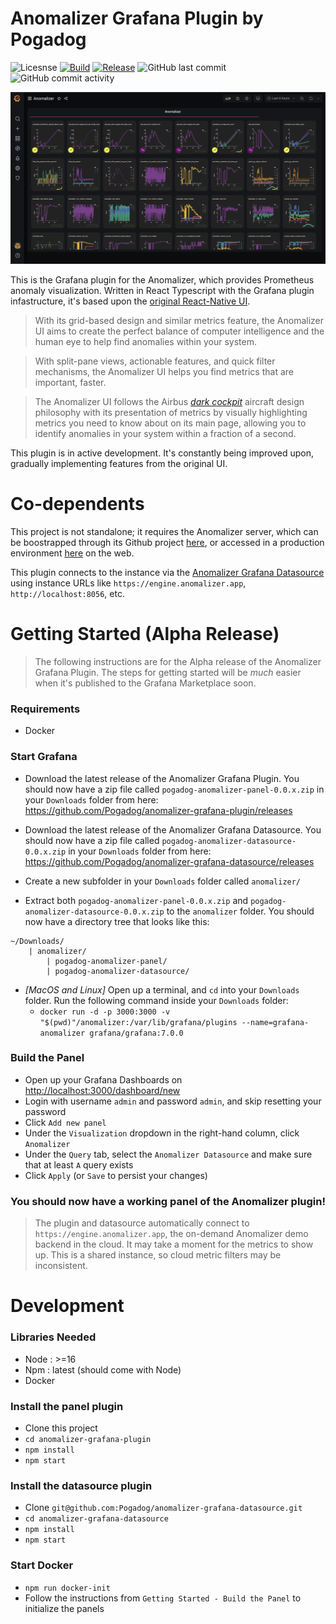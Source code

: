 # Anomalizer Grafana Plugin by Pogadog

![Licesnse](https://img.shields.io/github/license/pogadog/anomalizer-grafana-plugin) [![Build](https://github.com/pogadog/anomalizer-grafana-plugin/workflows/CI/badge.svg)](https://github.com/pogadog/anomalizer-grafana-plugin/actions?query=workflow%3A%22CI%22) [![Release](https://github.com/pogadog/anomalizer-grafana-plugin/workflows/Release/badge.svg)](https://github.com/pogadog/anomalizer-grafana-plugin/actions?query=workflow%3A%22Release%22) ![GitHub last commit](https://img.shields.io/github/last-commit/pogadog/anomalizer-grafana-plugin) ![GitHub commit activity](https://img.shields.io/github/commit-activity/m/pogadog/anomalizer-grafana-plugin)

![The Anomalizer as a Grafana panel](media/screenshot0.png "The Anomalizer as a Grafana panel")

This is the Grafana plugin for the Anomalizer, which provides Prometheus anomaly visualization. Written in React Typescript with the Grafana plugin infastructure, it's based upon the [original React-Native UI](https://github.com/pogadog/anomalizer-ui).

> With its grid-based design and similar metrics feature, the Anomalizer UI aims to create the perfect balance of computer intelligence and the human eye to help find anomalies within your system.

> With split-pane views, actionable features, and quick filter mechanisms, the Anomalizer UI helps you find metrics that are important, faster.

> The Anomalizer UI follows the Airbus [*dark cockpit*](https://www.icao.int/ESAF/Documents/meetings/2017/AFI%20FOSAS%202017/Day%201%20Docs/Day_1_2_Airbuspihlo.pdf) aircraft design philosophy with its presentation of metrics by visually highlighting metrics you need to know about on its main page, allowing you to identify anomalies in your system within a fraction of a second.

This plugin is in active development. It's constantly being improved upon, gradually implementing features from the original UI.

# Co-dependents

This project is not standalone; it requires the Anomalizer server, which can be boostrapped through its Github project [here](https://github.com/pogadog/anomalizer), or accessed in a production environment [here](https://anomalizer.app) on the web.

This plugin connects to the instance via the [Anomalizer Grafana Datasource](https://github.com/pogadog/anomalizer-grafana-datasource) using instance URLs like `https://engine.anomalizer.app`, `http://localhost:8056`, etc.

# Getting Started (Alpha Release)

>The following instructions are for the Alpha release of the Anomalizer Grafana Plugin. The steps for getting started will be *much* easier when it's published to the Grafana Marketplace soon.

### Requirements
- Docker

### Start Grafana

- Download the latest release of the Anomalizer Grafana Plugin. You should now have a zip file called `pogadog-anomalizer-panel-0.0.x.zip` in your `Downloads` folder from here: https://github.com/Pogadog/anomalizer-grafana-plugin/releases

- Download the latest release of the Anomalizer Grafana Datasource. You should now have a zip file called `pogadog-anomalizer-datasource-0.0.x.zip` in your `Downloads` folder from here: https://github.com/Pogadog/anomalizer-grafana-datasource/releases

- Create a new subfolder in your `Downloads` folder called `anomalizer/`

- Extract both `pogadog-anomalizer-panel-0.0.x.zip` and `pogadog-anomalizer-datasource-0.0.x.zip` to the `anomalizer` folder. You should now have a directory tree that looks like this:

```
~/Downloads/
    | anomalizer/
        | pogadog-anomalizer-panel/
        | pogadog-anomalizer-datasource/
```


- *[MacOS and Linux]* Open up a terminal, and `cd` into your `Downloads` folder. Run the following command inside your `Downloads` folder: 
    - `docker run -d -p 3000:3000 -v "$(pwd)"/anomalizer:/var/lib/grafana/plugins --name=grafana-anomalizer grafana/grafana:7.0.0`

### Build the Panel
- Open up your Grafana Dashboards on [http://localhost:3000/dashboard/new](http://localhost:3000/dashboard/new)
- Login with username `admin` and password `admin`, and skip resetting your password
- Click `Add new panel`
- Under the `Visualization` dropdown in the right-hand column, click `Anomalizer`
- Under the `Query` tab, select the `Anomalizer Datasource` and make sure that at least `A` query exists
- Click `Apply` (or `Save` to persist your changes)

### You should now have a working panel of the Anomalizer plugin!
> The plugin and datasource automatically connect to `https://engine.anomalizer.app`, the on-demand Anomalizer demo backend in the cloud. It may take a moment for the metrics to show up. This is a shared instance, so cloud metric filters may be inconsistent.
# Development

### Libraries Needed
- Node : >=16
- Npm : latest (should come with Node)
- Docker

### Install the panel plugin
- Clone this project
- `cd anomalizer-grafana-plugin`
- `npm install`
- `npm start`

### Install the datasource plugin
- Clone `git@github.com:Pogadog/anomalizer-grafana-datasource.git`
- `cd anomalizer-grafana-datasource`
- `npm install`
- `npm start`

### Start Docker
- `npm run docker-init`
- Follow the instructions from `Getting Started - Build the Panel` to initialize the panels

